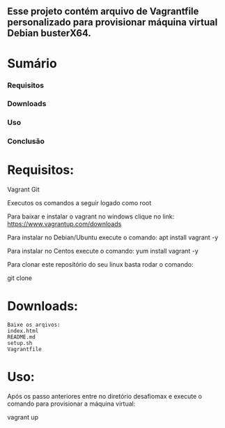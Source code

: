 
## Esse projeto contém arquivo de Vagrantfile personalizado para provisionar máquina virtual Debian busterX64.


# Sumário

   ### Requisitos
   ### Downloads
   ### Uso
   ### Conclusão


# Requisitos:

Vagrant
Git

Executos os comandos a seguir logado como root

Para baixar e instalar o vagrant no windows clique no link: https://www.vagrantup.com/downloads

Para instalar no Debian/Ubuntu execute o comando:
apt install vagrant -y

Para instalar no Centos execute o comando:
yum install vagrant -y

Para clonar este reposítório do seu linux basta rodar o comando:

git clone 

# Downloads:
  
    Baixe os arqivos:
    index.html
    README.md
    setup.sh
    Vagrantfile

# Uso:

Após os passo anteriores entre no diretório desafiomax e execute o comando para provisionar a máquina virtual:

vagrant up



